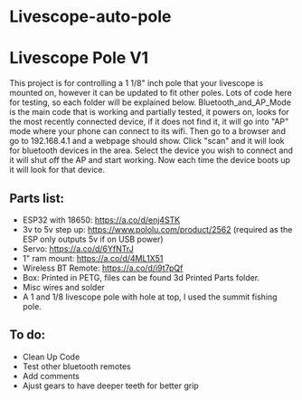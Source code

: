 # Livescope-auto-pole

# Livescope Pole V1

This project is for controlling a 1 1/8" inch pole that your livescope is mounted on, however it can be updated to fit other poles. Lots of code here for testing, so each folder will be explained below. Bluetooth_and_AP_Mode is the main code that is working and partially tested, it powers on, looks for the most recently connected device, if it does not find it, it will go into "AP" mode where your phone can connect to its wifi. Then go to a browser and go to 192.168.4.1 and a webpage should show. Click "scan" and it will look for bluetooth devices in the area. Select the device you wish to connect and it will shut off the AP and start working. Now each time the device boots up it will look for that device. 

## Parts list:
- ESP32 with 18650: https://a.co/d/enj4STK
- 3v to 5v step up: https://www.pololu.com/product/2562 (required as the ESP only outputs 5v if on USB power)
- Servo: https://a.co/d/6YfNTrJ
- 1" ram mount: https://a.co/d/4ML1X51
- Wireless BT Remote: https://a.co/d/i9t7pQf
- Box: Printed in PETG, files can be found 3d Printed Parts folder. 
- Misc wires and solder
- A 1 and 1/8 livescope pole with hole at top, I used the summit fishing pole. 



## To do:
- Clean Up Code
- Test other bluetooth remotes
- Add comments
- Ajust gears to have deeper teeth for better grip
